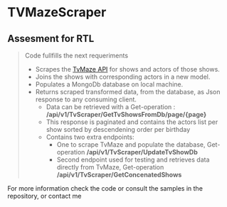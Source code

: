 # TVMazeScraper
## Assesment for RTL


> Code fullfills the next requeriments
> * Scrapes the [TvMaze API](http://www.tvmaze.com/api) for shows and actors of those shows.
> * Joins the shows with corresponding actors in a new model.
> * Populates a MongoDb database on local machine.
> * Returns scraped transformed data, from the database,  as Json response to any consuming client.
>   * Data can be retrieved with a Get-operation :  **/api/v1/TvScraper/GetTvShowsFromDb/page/{page}** 
>   * This response is paginated and contains the actors list per show sorted by descendening order per birthday
>   * Contains two extra endpoints:
>     * One to scrape TvMaze and populate the database, Get-operation **/api/v1/TvScraper/UpdateTvShowDb**
>     * Second endpoint used for testing and retrieves data directly from TvMaze, Get-operation **/api/v1/TvScraper/GetConcenatedShows**

For more information check the code or consult the samples in the repository, or contact me

